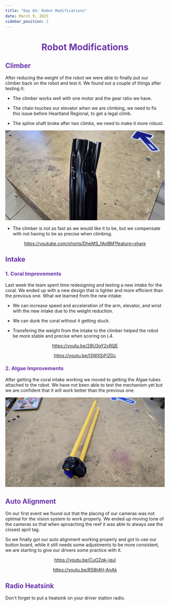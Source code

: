 ```yaml
---
title: "Day 65: Robot Modifications"
date: March 9, 2025
sidebar_position: 2
---
```


<div align="center">

# <b><span style="color:#6b35aa">Robot Modifications</span></b>

</div>

## <b><span style="color:#6b35aa">Climber</span></b>

After reducing the weight of the robot we were able to finally put our climber back on the robot and test it. We found out a couple of things after testing it:

- The climber works well with one motor and the gear ratio we have.

- The chain touches our elevator when we are climbing, we need to fix this issue before Heartland Regional, to get a legal climb.

- The spline shaft broke after two climbs, we need to make it more robust.

<div align="center">

![Climber](Climb.jpg)

</div>

- The climber is not as fast as we would like it to be, but we compensate with not having to be as precise when climbing.

<div align="center">

https://youtube.com/shorts/DheMS_fAnBM?feature=share

</div>

## <b><span style="color:#6b35aa">Intake</span></b>

### <b><span style="color:#6b35aa">1. Coral Improvements</span></b>

Last week the team spent time redesigning and testing a new intake for the coral. We ended up with a new design that is lighter and more efficient than the previous one. What we learned from the new intake:

- We can increase speed and acceleration of the arm, elevator, and wrist with the new intake due to the weight reduction.

- We can dunk the coral without it getting stuck.

- Transfering the weight from the intake to the climber helped the robot be more stable and precise when scoring on L4.

<div align="center">

https://youtu.be/28U3oY2xRQE

https://youtu.be/I3WXSiFlZGc

</div>

### <b><span style="color:#6b35aa">2. Algae Improvements</span></b>

After getting the coral intake working we moved to getting the Algae tubes attached to the robot. We have not been able to test the mechanism yet but we are confident that it will work better than the previous one.

<div align="center">

![Algae](Algae%20Tubes.jpg)

</div>

## <b><span style="color:#6b35aa">Auto Alignment</span></b>

On our first event we found out that the placing of our cameras was not optimal for the vision system to work properly. We ended up moving tone of the cameras so that when aproaching the reef it was able to always see the closest april tag.

So we finally got our auto alignment working properly and got to use our button board, while it still needs some adjustments to be more consistent, we are starting to give our drivers some practice with it.

<div align="center">

https://youtu.be/CuOZqk-iguI

https://youtu.be/RS8t4H-AnAk

</div>

## <b><span style="color:#6b35aa">Radio Heatsink</span></b>

Don't forget to put a heatsink on your driver station radio.

<div align="center">

</div>
